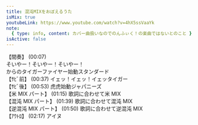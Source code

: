 ```yaml
---
title: 混沌MIXをおぼえるうた
isMix: true
youtubeLink: https://www.youtube.com/watch?v=4hX5ssVaaYk
note:
  { type: info, content: カバー曲扱いなのでのんふぃく！の楽曲ではないとのこと }
isActive: false
---
```


【間奏】 <t s=7>(00:07)</t> <br />
そいやー！そいやー！そいやー！<br />
からのタイガーファイヤー始動スタンダード<br />
【ｻﾋﾞ前】 <t s=37>(00:37)</t> イェッ！イェッ！イェッタイガー<br />
【ｻﾋﾞ後】 <t s=53>(00:53)</t> 虎虎始動ジャパニーズ<br />
【米 MIX パート】 <t s=75>(01:15)</t> 歌詞に合わせて米 MIX<br />
【混沌 MIX パート】 <t s=99>(01:39)</t> 歌詞に合わせて混沌 MIX<br />
【逆混沌 MIX パート】 <t s=110>(01:50)</t> 歌詞に合わせて逆混沌 MIX<br />
【ｱｳﾄﾛ】 <t s=137>(02:17)</t> アイヌ<br />
